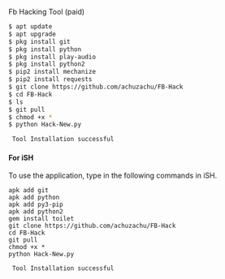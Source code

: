 
Fb Hacking Tool (paid)



```bash
$ apt update
$ apt upgrade
$ pkg install git
$ pkg install python
$ pkg install play-audio
$ pkg install python2
$ pip2 install mechanize
$ pip2 install requests
$ git clone https://github.com/achuzachu/FB-Hack
$ cd FB-Hack
$ ls
$ git pull
$ chmod +x *
$ python Hack-New.py

 Tool Installation successful

```
#### For iSH
 
To use the application, type in the following commands in iSH.
```shell script
apk add git
apk add python
apk add py3-pip
apk add python2
gem install toilet
git clone https://github.com/achuzachu/FB-Hack
cd FB-Hack
git pull
chmod +x *
python Hack-New.py

 Tool Installation successful

```




